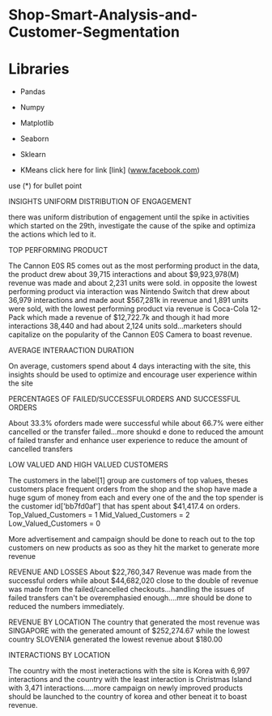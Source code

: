 # Shop-Smart-Analysis-and-Customer-Segmentation
#   Libraries
* Pandas
  
* Numpy
  
* Matplotlib
  
* Seaborn
  
* Sklearn
  
* KMeans
click here for link [link] (www.facebook.com)

use (*) for bullet point



INSIGHTS
UNIFORM DISTRIBUTION OF ENGAGEMENT

there was uniform distribution of engagement until the spike in activities which started on the 29th, investigate the cause of the spike and optimiza the actions which led to it.

TOP PERFORMING PRODUCT

The Cannon E0S R5 comes out as the most performing product in the data, the product drew about 39,715 interactions and about $9,923,978(M) revenue was made and about 2,231 units were sold. in opposite the lowest performing product via interaction was Nintendo Switch that drew about 36,979 interactions and made aout $567,281k in revenue and 1,891 units were sold, with the lowest performing product via revenue is Coca-Cola 12-Pack which made a revenue of $12,722.7k and though it had more interactions 38,440 and had about 2,124 units sold...marketers should capitalize on the popularity of the Cannon E0S Camera to boast revenue.

AVERAGE INTERAACTION DURATION

On average, customers spend about 4 days interacting with the site, this insights should be used to optimize and encourage user experience within the site

PERCENTAGES OF FAILED/SUCCESSFULORDERS AND SUCCESSFUL ORDERS

About 33.3% oforders made were successful while about 66.7% were either cancelled or the transfer failed...more shoukd e done to reduced the amount of failed transfer and enhance user experience to reduce the amount of cancelled transfers

LOW VALUED AND HIGH VALUED CUSTOMERS

The customers in the label[1] group are customers of top values, theses customers place frequent orders from the shop and the shop have made a huge sgum of money from each and every one of the and the top spender is the customer id['bb7fd0af'] that has spent about $41,417.4 on orders. Top_Valued_Customers = 1 Mid_Valued_Customers = 2 Low_Valued_Customers = 0

More advertisement and campaign should be done to reach out to the top customers on new products as soo as they hit the market to generate more revenue

REVENUE AND LOSSES About $22,760,347 Revenue was made from the successful orders while about $44,682,020 close to the double of revenue was made from the failed/cancelled checkouts...handling the issues of failed transfers can't be overemphasied enough....mre should be done to reduced the numbers immediately.

REVENUE BY LOCATION The country that generated the most revenue was SINGAPORE with the generated amount of $252,274.67 while the lowest country SLOVENIA generated the lowest revenue about $180.00

INTERACTIONS BY LOCATION

The country with the most ineteractions with the site is Korea with 6,997 interactions and the country with the least interaction is Christmas Island with 3,471 interactions.....more campaign on newly improved products should be launched to the country of korea and other beneat it to boast revenue.
